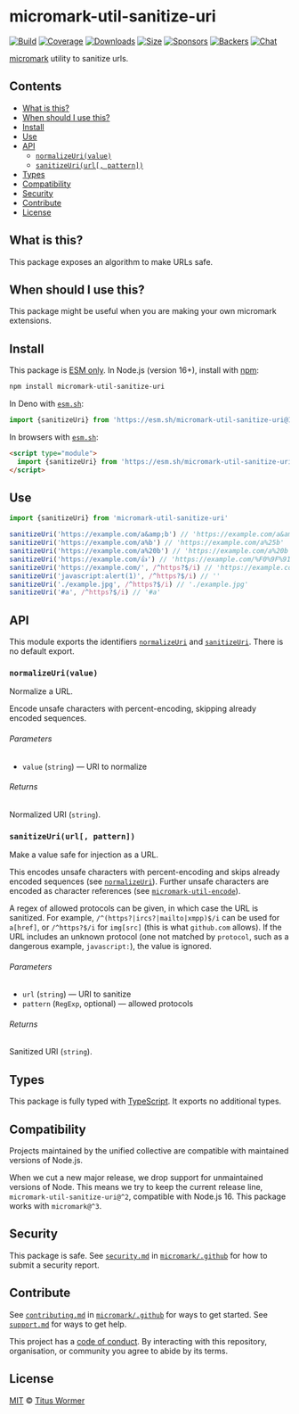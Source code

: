 # micromark-util-sanitize-uri

[![Build][build-badge]][build]
[![Coverage][coverage-badge]][coverage]
[![Downloads][downloads-badge]][downloads]
[![Size][bundle-size-badge]][bundle-size]
[![Sponsors][sponsors-badge]][opencollective]
[![Backers][backers-badge]][opencollective]
[![Chat][chat-badge]][chat]

[micromark][] utility to sanitize urls.

## Contents

*   [What is this?](#what-is-this)
*   [When should I use this?](#when-should-i-use-this)
*   [Install](#install)
*   [Use](#use)
*   [API](#api)
    *   [`normalizeUri(value)`](#normalizeurivalue)
    *   [`sanitizeUri(url[, pattern])`](#sanitizeuriurl-pattern)
*   [Types](#types)
*   [Compatibility](#compatibility)
*   [Security](#security)
*   [Contribute](#contribute)
*   [License](#license)

## What is this?

This package exposes an algorithm to make URLs safe.

## When should I use this?

This package might be useful when you are making your own micromark extensions.

## Install

This package is [ESM only][esm].
In Node.js (version 16+), install with [npm][]:

```sh
npm install micromark-util-sanitize-uri
```

In Deno with [`esm.sh`][esmsh]:

```js
import {sanitizeUri} from 'https://esm.sh/micromark-util-sanitize-uri@1'
```

In browsers with [`esm.sh`][esmsh]:

```html
<script type="module">
  import {sanitizeUri} from 'https://esm.sh/micromark-util-sanitize-uri@1?bundle'
</script>
```

## Use

```js
import {sanitizeUri} from 'micromark-util-sanitize-uri'

sanitizeUri('https://example.com/a&amp;b') // 'https://example.com/a&amp;amp;b'
sanitizeUri('https://example.com/a%b') // 'https://example.com/a%25b'
sanitizeUri('https://example.com/a%20b') // 'https://example.com/a%20b'
sanitizeUri('https://example.com/👍') // 'https://example.com/%F0%9F%91%8D'
sanitizeUri('https://example.com/', /^https?$/i) // 'https://example.com/'
sanitizeUri('javascript:alert(1)', /^https?$/i) // ''
sanitizeUri('./example.jpg', /^https?$/i) // './example.jpg'
sanitizeUri('#a', /^https?$/i) // '#a'
```

## API

This module exports the identifiers [`normalizeUri`][api-normalize-uri] and
[`sanitizeUri`][api-sanitize-uri].
There is no default export.

### `normalizeUri(value)`

Normalize a URL.

Encode unsafe characters with percent-encoding, skipping already encoded
sequences.

###### Parameters

*   `value` (`string`)
    — URI to normalize

###### Returns

Normalized URI (`string`).

### `sanitizeUri(url[, pattern])`

Make a value safe for injection as a URL.

This encodes unsafe characters with percent-encoding and skips already
encoded sequences (see [`normalizeUri`][api-normalize-uri]).
Further unsafe characters are encoded as character references (see
[`micromark-util-encode`][micromark-util-encode]).

A regex of allowed protocols can be given, in which case the URL is sanitized.
For example, `/^(https?|ircs?|mailto|xmpp)$/i` can be used for `a[href]`, or
`/^https?$/i` for `img[src]` (this is what `github.com` allows).
If the URL includes an unknown protocol (one not matched by `protocol`, such
as a dangerous example, `javascript:`), the value is ignored.

###### Parameters

*   `url` (`string`)
    — URI to sanitize
*   `pattern` (`RegExp`, optional)
    — allowed protocols

###### Returns

Sanitized URI (`string`).

## Types

This package is fully typed with [TypeScript][].
It exports no additional types.

## Compatibility

Projects maintained by the unified collective are compatible with maintained
versions of Node.js.

When we cut a new major release, we drop support for unmaintained versions of
Node.
This means we try to keep the current release line,
`micromark-util-sanitize-uri@^2`, compatible with Node.js 16.
This package works with `micromark@^3`.

## Security

This package is safe.
See [`security.md`][securitymd] in [`micromark/.github`][health] for how to
submit a security report.

## Contribute

See [`contributing.md`][contributing] in [`micromark/.github`][health] for ways
to get started.
See [`support.md`][support] for ways to get help.

This project has a [code of conduct][coc].
By interacting with this repository, organisation, or community you agree to
abide by its terms.

## License

[MIT][license] © [Titus Wormer][author]

<!-- Definitions -->

[build-badge]: https://github.com/micromark/micromark/workflows/main/badge.svg

[build]: https://github.com/micromark/micromark/actions

[coverage-badge]: https://img.shields.io/codecov/c/github/micromark/micromark.svg

[coverage]: https://codecov.io/github/micromark/micromark

[downloads-badge]: https://img.shields.io/npm/dm/micromark-util-sanitize-uri.svg

[downloads]: https://www.npmjs.com/package/micromark-util-sanitize-uri

[bundle-size-badge]: https://img.shields.io/badge/dynamic/json?label=minzipped%20size&query=$.size.compressedSize&url=https://deno.bundlejs.com/?q=micromark-util-sanitize-uri

[bundle-size]: https://bundlejs.com/?q=micromark-util-sanitize-uri

[sponsors-badge]: https://opencollective.com/unified/sponsors/badge.svg

[backers-badge]: https://opencollective.com/unified/backers/badge.svg

[opencollective]: https://opencollective.com/unified

[npm]: https://docs.npmjs.com/cli/install

[esm]: https://gist.github.com/sindresorhus/a39789f98801d908bbc7ff3ecc99d99c

[esmsh]: https://esm.sh

[chat-badge]: https://img.shields.io/badge/chat-discussions-success.svg

[chat]: https://github.com/micromark/micromark/discussions

[license]: https://github.com/micromark/micromark/blob/main/license

[author]: https://wooorm.com

[health]: https://github.com/micromark/.github

[securitymd]: https://github.com/micromark/.github/blob/main/security.md

[contributing]: https://github.com/micromark/.github/blob/main/contributing.md

[support]: https://github.com/micromark/.github/blob/main/support.md

[coc]: https://github.com/micromark/.github/blob/main/code-of-conduct.md

[typescript]: https://www.typescriptlang.org

[micromark]: https://github.com/micromark/micromark

[micromark-util-encode]: https://github.com/micromark/micromark/tree/main/packages/micromark-util-encode

[api-normalize-uri]: #normalizeurivalue

[api-sanitize-uri]: #sanitizeuriurl-pattern
